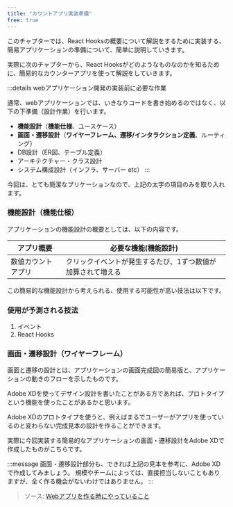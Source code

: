 ```yaml
---
title: "カウントアプリ実装準備"
free: true
---
```


このチャプターでは、React Hooksの概要について解説をするために実装する、簡易アプリケーションの準備について、簡単に説明していきます。

実際に次のチャプターから、React Hooksがどのようなものなのかを知るために、簡易的なカウンターアプリを使って解説をしていきます。

:::details webアプリケーション開発の実装前に必要な作業

通常、webアプリケーションでは、いきなりコードを書き始めるのではなく、以下の下準備（設計作業）を行います。

- **機能設計**（**機能仕様**、ユースケース）
- **画面・遷移設計**（**ワイヤーフレーム、遷移/インタラクション定義**、ルーティング）
- DB設計（ER図、テーブル定義）
- アーキテクチャー・クラス設計
- システム構成設計（インフラ、サーバー etc）
:::

今回は、とても簡潔なプリケーションなので、上記の太字の項目のみを取り入れます。

### 機能設計（機能仕様）

アプリケーションの機能設計の概要としては、以下の内容です。

| アプリ概要 | 必要な機能(機能設計) |
| ---- | ---- |
| 数値カウントアプリ | クリックイベントが発生するたび、1ずつ数値が加算されて増える |

この簡易的な機能設計から考えられる、使用する可能性が高い技法は以下です。

### 使用が予測される技法

1. イベント
2. React Hooks

### 画面・遷移設計（ワイヤーフレーム）

画面と遷移の設計とは、アプリケーションの画面完成図の簡易版と、アプリケーションの動きのフローを示したものです。

Adobe XDを使ってデザイン設計を書いたことがある方であれば、プロトタイプという機能を使ったことがあるかと思います。

Adobe XDのプロトタイプを使うと、例えばまるでユーザーがアプリを使っているのと変わらない完成見本の設計を作ることができます。

実際に今回実装する簡易的なアプリケーションの画面・遷移設計をAdobe XDで作成したものがこちらです。

<!-- Adobe XDで作成したプロトタイプ画像を貼る -->

:::message
画面・遷移設計部分も、できれば上記の見本を参考に、Adobe XDで作成してみましょう。
規模やチームによっては、直接担当しないこともありますが、全く作る機会がないわけではありません。
:::

> ソース: [Webアプリを作る時にやっていること](https://note.com/promitsu/n/n463792216407)